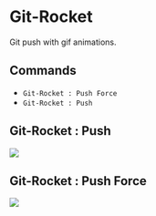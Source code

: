 # Git-Rocket
Git push with gif animations.
## Commands 
* `Git-Rocket : Push Force`
* `Git-Rocket : Push`

## Git-Rocket : Push
![](./readme_rocket.gif)

## Git-Rocket : Push Force
![](./readme_missile.gif)